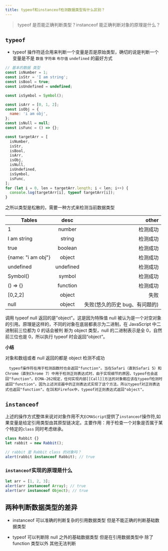 ```yaml
---
title: typeof和instanceof检测数据类型有什么区别？
---
```


> typeof 是否能正确判断类型？instanceof 能正确判断对象的原理是什么？

## `typeof`

- typeof 操作符适合用来判断一个变量是否是原始类型，确切的说是判断一个变量是不是 `数值` `字符串` `布尔值` `undefined` 的最好方式

```js
// 基本的数据 类型
const isNumber = 1;
const isStr = 'I am string';
const isBool = true;
const isUndefined = undefined;

const isSymbol = Symbol();

const isArr = [0, 1, 2];
const isObj = {
  name: 'i am obj',
};
const isNull = null;
const isFunc = () => {};

const targetArr = [
  isNumber,
  isStr,
  isBool,
  isArr,
  isObj,
  isNull,
  isUndefined,
  isSymbol,
  isFunc,
];
for (let i = 0, len = targetArr.length; i < len; i++) {
  console.log(targetArr[i], typeof targetArr[i]);
}
```

之所以类型是松散的，需要一种方式来检测当前数据类型

| Tables             |   desc    |                          other |
| ------------------ | :-------: | -----------------------------: |
| 1                  |  number   |                       检测成功 |
| I am string        |  string   |                       检测成功 |
| true               |  boolean  |                       检测成功 |
| {name: "i am obj"} |  object   |                       检测成功 |
| undefined          | undefined |                       检测成功 |
| Symbol()           |  symbol   |                       检测成功 |
| () => {}           | function  |                       检测成功 |
| [0,2,2]            |  object   |                           失败 |
| null               |  object   | 失败(悠久的历史 bug、有问题的) |

调用 typeof null 返回的是"object"。这是因为特殊值 null 被认为是一个对空对象的引用。原理是这样的，不同的对象在底层都表示为二进制，在 JavaScript 中二进制前三位都为 0 的话会被判
断为 object 类型，null 的二进制表示是全 0，自然前三位也是 0，所以执行 typeof 时会返回“object”。

**小结**

对象和数组或者 null 返回的都是 object 检测不成功

```
　typeof操作符在用于检测函数时也会返回"function"。当在Safari（直到Safari 5）和Chrome（直到Chrome 7）中用于检测正则表达式时，由于实现细节的原因，typeof也会返回"function"。ECMA-262规定，任何实现内部[[Call]]方法的对象都应该在typeof检测时返回"function"。因为上述浏览器中的正则表达式实现了这个方法，所以typeof对正则表达式也返回"function"。在IE和Firefox中，typeof对正则表达式返回"object"。
```

## `instanceof`

上述的操作方式整体来说对对象作用不大`ECMAScript`提供了`instanceof`操作符,如果变量是给定引用类型由其原型链决定。主要作用：用于检查一个对象是否属于某个特定的`class` 同时考虑继承。

```js
class Rabbit {}
let rabbit = new Rabbit();

// rabbit 是 Rabbit class 的对象吗？
alert(rabbit instanceof Rabbit); // true
```

### `instanceof`实现的原理是什么

```js
let arr = [1, 2, 3];
alert(arr instanceof Array); // true
alert(arr instanceof Object); // true
```

## 两种判断数据类型的差异

- instanceof 可以准确的判断复杂的引用数据类型 但是不能正确的判断基础数据类型

- typeof 可以判断除 null 之外的基础数据类型 但是在引用数据类型中 除了 function 类型以外 其他无法判断
